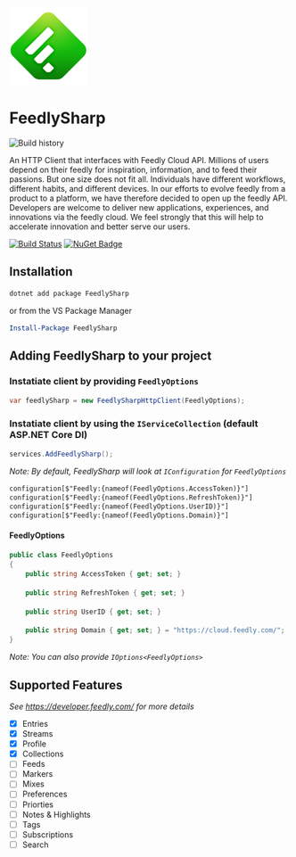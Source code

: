 ![FeedlySharp](https://raw.githubusercontent.com/Zettersten/FeedlySharp/master/FeedlySharp/feedly.png "FeedlySharp")
# FeedlySharp

![Build history](https://buildstats.info/azurepipelines/chart/nenvy/FeedlySharp/8)

An HTTP Client that interfaces with Feedly Cloud API. Millions of users depend on their feedly for inspiration, information, and to feed their passions. But one size does not fit all. Individuals have different workflows, different habits, and different devices. In our efforts to evolve feedly from a product to a platform, we have therefore decided to open up the feedly API. Developers are welcome to deliver new applications, experiences, and innovations via the feedly cloud. We feel strongly that this will help to accelerate innovation and better serve our users.

[![Build Status](https://dev.azure.com/nenvy/FeedlySharp/_apis/build/status/Zettersten.FeedlySharp?branchName=master)](https://dev.azure.com/nenvy/FeedlySharp/_build/latest?definitionId=8&branchName=master) [![NuGet Badge](https://buildstats.info/nuget/FeedlySharp)](https://www.nuget.org/packages/FeedlySharp/)


## Installation

```bash
dotnet add package FeedlySharp
```

or from the VS Package Manager

```powershell
Install-Package FeedlySharp
```

## Adding FeedlySharp to your project

### Instatiate client by providing `FeedlyOptions`

```csharp
var feedlySharp = new FeedlySharpHttpClient(FeedlyOptions); 
```

### Instatiate client by using the `IServiceCollection` (default ASP.NET Core DI)

```csharp
services.AddFeedlySharp();
```

*Note: By default, FeedlySharp will look at `IConfiguration` for `FeedlyOptions`*

```
configuration[$"Feedly:{nameof(FeedlyOptions.AccessToken)}"]
configuration[$"Feedly:{nameof(FeedlyOptions.RefreshToken)}"]
configuration[$"Feedly:{nameof(FeedlyOptions.UserID)}"]
configuration[$"Feedly:{nameof(FeedlyOptions.Domain)}"]
```

#### FeedlyOptions

```csharp
public class FeedlyOptions
{
    public string AccessToken { get; set; }

    public string RefreshToken { get; set; }

    public string UserID { get; set; }

    public string Domain { get; set; } = "https://cloud.feedly.com/";
}
```

*Note: You can also provide `IOptions<FeedlyOptions>`*

## Supported Features

*See https://developer.feedly.com/ for more details*

- [x] Entries
- [x] Streams
- [x] Profile
- [x] Collections
- [ ] Feeds
- [ ] Markers
- [ ] Mixes
- [ ] Preferences
- [ ] Priorties
- [ ] Notes & Highlights
- [ ] Tags
- [ ] Subscriptions
- [ ] Search
